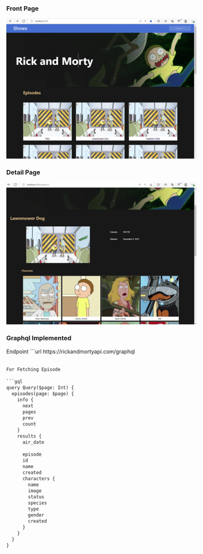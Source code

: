 <h3>Front Page</h3>
<img src="/public/fr.png" alt="firstpage">
<h3>Detail Page</h3>
<img src="/public/de.png" alt="firstpage">
<h3>
Graphql Implemented
</h3>
Endpoint
```url
https://rickandmortyapi.com/graphql

````

For Fetching Episode

```gql
query Query($page: Int) {
  episodes(page: $page) {
    info {
      next
      pages
      prev
      count
    }
    results {
      air_date

      episode
      id
      name
      created
      characters {
        name
        image
        status
        species
        type
        gender
        created
      }
    }
  }
}
````

